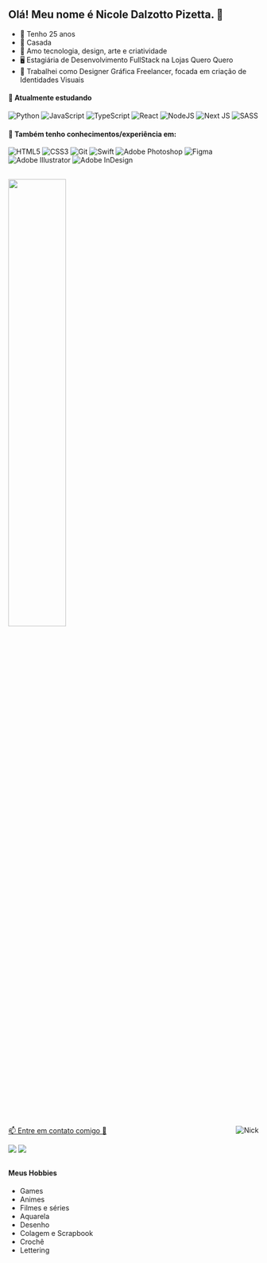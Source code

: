 ## Olá! Meu nome é Nicole Dalzotto Pizetta. 👋

- 💬 Tenho 25 anos
- 💍 Casada
- 💖 Amo tecnologia, design, arte e criatividade
- 🖥 Estagiária de Desenvolvimento FullStack na Lojas Quero Quero
- 💼 Trabalhei como Designer Gráfica Freelancer, focada em criação de Identidades Visuais

#### 🌸 Atualmente estudando

![Python](https://img.shields.io/badge/Python-14354C?style=Flat-square&logo=python&logoColor=white)
![JavaScript](https://img.shields.io/badge/javascript-%23323330.svg?style=Flat-square&logo=javascript&logoColor=%23F7DF1E)
![TypeScript](https://img.shields.io/badge/typescript-%23007ACC.svg?style=Flat-square&logo=typescript&logoColor=white)
![React](https://img.shields.io/badge/react-%2320232a.svg?style=Flat-square&logo=react&logoColor=%2361DAFB)
![NodeJS](https://img.shields.io/badge/node.js-6DA55F?style=Flat-square&logo=node.js&logoColor=white)
![Next JS](https://img.shields.io/badge/Next-black?style=Flat-square&logo=next.js&logoColor=white)
![SASS](https://img.shields.io/badge/SASS-hotpink.svg?style=Flat-square&logo=SASS&logoColor=white)


#### 🌸 Também tenho conhecimentos/experiência em:

![HTML5](https://img.shields.io/badge/html5-%23E34F26.svg?style=Flat-square&logo=html5&logoColor=white)
![CSS3](https://img.shields.io/badge/css3-%231572B6.svg?style=Flat-square&logo=css3&logoColor=white)
![Git](https://img.shields.io/badge/git-%23F05033.svg?style=Flat-square&logo=git&logoColor=white)
![Swift](https://img.shields.io/badge/swift-F54A2A?style=Flat-square&logo=swift&logoColor=white)
![Adobe Photoshop](https://img.shields.io/badge/adobe%20photoshop-%2331A8FF.svg?style=Flat-square&logo=adobe%20photoshop&logoColor=white)
![Figma](https://img.shields.io/badge/figma-%23F24E1E.svg?style=Flat-square&logo=figma&logoColor=white)
![Adobe Illustrator](https://img.shields.io/badge/adobe%20illustrator-%23FF9A00.svg?style=Flat-square&logo=adobe%20illustrator&logoColor=white)
![Adobe InDesign](https://img.shields.io/badge/Adobe%20InDesign-49021F?style=Flat-square&logo=adobeindesign&logoColor=white)


##

<div>
  <a href="https://github.com/nicoledpizetta">
  <img width="48%" src="https://github-readme-stats.vercel.app/api?username=nicoledpizetta&show_icons=true&theme=tokyonight&include_all_commits=true&count_private=true"/>
</div>

##

<img align="right" alt="Nick" src="https://media.discordapp.net/attachments/455179292540928005/885659384418537482/picasion.com_768f6386578ecda828e41d0e2d756ca9.gif">

<div >
<p>📫 Entre em contato comigo 🌸</p>
 <a href="https://www.linkedin.com/in/NicoleDPizetta" target="_blank"><img src="https://img.shields.io/badge/-LinkedIn-%230077B5?style=for-the-badge&logo=linkedin&logoColor=white" target="_blank"></a> <a href="https://discord.gg/Nk7kUSz7t6" target="_blank"><img src="https://img.shields.io/badge/-Discord-5165f6?style=for-the-badge&logo=discord&logoColor=white" target="_blank"></a> 
</div> 

##

#### Meus Hobbies
* Games
* Animes
* Filmes e séries
* Aquarela
* Desenho
* Colagem e Scrapbook
* Crochê
* Lettering

